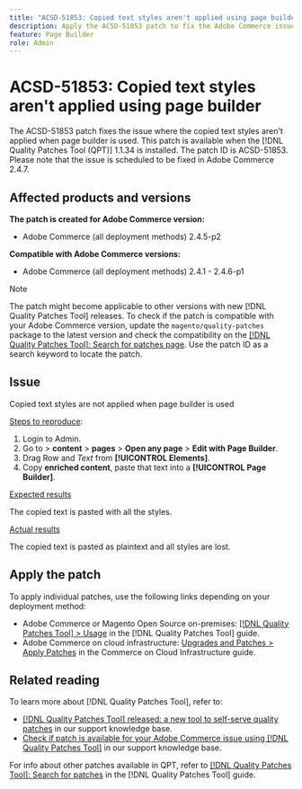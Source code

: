 ```yaml
---
title: "ACSD-51853: Copied text styles aren't applied using page builder"
description: Apply the ACSD-51853 patch to fix the Adobe Commerce issue where the copied text styles are not applied when page builder is used.
feature: Page Builder
role: Admin
---
```

# ACSD-51853: Copied text styles aren't applied using page builder

The ACSD-51853 patch fixes the issue where the copied text styles aren't applied when page builder is used. This patch is available when the [!DNL Quality Patches Tool (QPT)] 1.1.34 is installed. The patch ID is ACSD-51853. Please note that the issue is scheduled to be fixed in Adobe Commerce 2.4.7.

## Affected products and versions

**The patch is created for Adobe Commerce version:**

* Adobe Commerce (all deployment methods) 2.4.5-p2

**Compatible with Adobe Commerce versions:**

* Adobe Commerce (all deployment methods) 2.4.1 - 2.4.6-p1

>[!NOTE]
>
>The patch might become applicable to other versions with new [!DNL Quality Patches Tool] releases. To check if the patch is compatible with your Adobe Commerce version, update the `magento/quality-patches` package to the latest version and check the compatibility on the [[!DNL Quality Patches Tool]: Search for patches page](https://experienceleague.adobe.com/tools/commerce-quality-patches/index.html). Use the patch ID as a search keyword to locate the patch.

## Issue

Copied text styles are not applied when page builder is used

<u>Steps to reproduce</u>:

1. Login to Admin.
1. Go to > **content** > **pages** > **Open any page** > **Edit with Page Builder**.
1. Drag Row and *Text* from **[!UICONTROL Elements]**.
1. Copy **enriched content**, paste that text into a **[!UICONTROL Page Builder]**.

<u>Expected results</u>

The copied text is pasted with all the styles.

<u>Actual results</u>

The copied text is pasted as plaintext and all styles are lost.

## Apply the patch

To apply individual patches, use the following links depending on your deployment method:

* Adobe Commerce or Magento Open Source on-premises: [[!DNL Quality Patches Tool] > Usage](https://experienceleague.adobe.com/docs/commerce-operations/tools/quality-patches-tool/usage.html) in the [!DNL Quality Patches Tool] guide.
* Adobe Commerce on cloud infrastructure: [Upgrades and Patches > Apply Patches](https://experienceleague.adobe.com/docs/commerce-cloud-service/user-guide/develop/upgrade/apply-patches.html) in the Commerce on Cloud Infrastructure guide.

## Related reading

To learn more about [!DNL Quality Patches Tool], refer to:

* [[!DNL Quality Patches Tool] released: a new tool to self-serve quality patches](/help/announcements/adobe-commerce-announcements/magento-quality-patches-released-new-tool-to-self-serve-quality-patches.md) in our support knowledge base.
* [Check if patch is available for your Adobe Commerce issue using [!DNL Quality Patches Tool]](/help/support-tools/patches-available-in-qpt-tool/check-patch-for-magento-issue-with-magento-quality-patches.md) in our support knowledge base.

For info about other patches available in QPT, refer to [[!DNL Quality Patches Tool]: Search for patches](https://experienceleague.adobe.com/tools/commerce-quality-patches/index.html) in the [!DNL Quality Patches Tool] guide.
